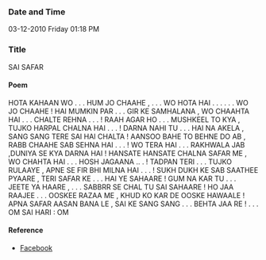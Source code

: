 ### Date and Time

03-12-2010 Friday 01:18 PM

### Title

SAI SAFAR

#### Poem

HOTA KAHAAN WO . . . HUM JO CHAAHE , . . . WO HOTA HAI . . . . . . WO JO CHAAHE ! HAI MUMKIN PAR . . . GIR KE SAMHALANA , WO CHAAHTA HAI . . . CHALTE REHNA . . . ! RAAH AGAR HO . . . MUSHKEEL TO KYA , TUJKO HARPAL CHALNA HAI . . . ! DARNA NAHI TU . . . HAI NA AKELA , SANG SANG TERE SAI HAI CHALTA ! AANSOO BAHE TO BEHNE DO AB , RABB CHAAHE SAB SEHNA HAI . . . ! WO TERA HAI . . . RAKHWALA JAB ,DUNIYA SE KYA DARNA HAI ! HANSATE HANSATE CHALNA SAFAR ME , WO CHAHTA HAI . . . HOSH JAGAANA .. . ! TADPAN TERI . . . TUJKO RULAAYE , APNE SE FIR BHI MILNA HAI . . . ! SUKH DUKH KE SAB SAATHEE PYAARE , TERI SAFAR KE . . . HAI YE SAHAARE ! GUM NA KAR TU . . . JEETE YA HAARE , . . . SABBRR SE CHAL TU SAI SAHAARE ! HO JAA RAAJEE . . . OOSKEE RAZAA ME , KHUD KO KAR DE OOSKE HAWAALE ! APNA SAFAR AASAN BANA LE , SAI KE SANG SANG . . . BEHTA JAA RE ! . . . OM SAI HARI : OM  

#### Reference

* [Facebook](https://www.facebook.com/share/34QvGC99W5QQpozQ/)
